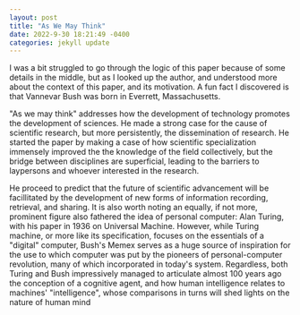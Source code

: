 ```yaml
---
layout: post
title: "As We May Think"
date: 2022-9-30 18:21:49 -0400
categories: jekyll update
---
```


I was a bit struggled to go through the logic of this paper because of some details in the middle, but as I looked up the author, and understood more about the context of this paper, and its motivation. A fun fact I discovered is that Vannevar Bush was born in Everrett, Massachusetts.

"As we may think" addresses how the development of technology promotes the development of sciences. He made a strong case for the cause of scientific research, but more persistently, the dissemination of research. He started the paper by making a case of how scientific specialization immensely improved the the knowledge of the field collectively, but the bridge between disciplines are superficial, leading to the barriers to laypersons and whoever interested in the research.

He proceed to predict that the future of scientific advancement will be facillitated by the development of new forms of information recording, retrieval, and sharing. It is also worth noting an equally, if not more, prominent figure also fathered the idea of personal computer: Alan Turing, with his paper in 1936 on Universal Machine. However, while Turing machine, or more like its specification, focuses on the essentials of a "digital" computer, Bush's Memex serves as a huge source of inspiration for the use to which computer was put by the pioneers of personal-computer revolution, many of which incorporated in today's system. Regardless, both Turing and Bush impressively managed to articulate almost 100 years ago the conception of a cognitive agent, and how human intelligence relates to machines' "intelligence", whose comparisons in turns will shed lights on the nature of human mind
